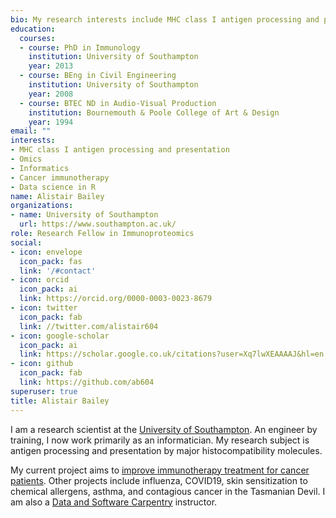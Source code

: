 ```yaml
---
bio: My research interests include MHC class I antigen processing and presentation, data science in R and Omics
education:
  courses:
  - course: PhD in Immunology
    institution: University of Southampton
    year: 2013
  - course: BEng in Civil Engineering
    institution: University of Southampton
    year: 2008
  - course: BTEC ND in Audio-Visual Production
    institution: Bournemouth & Poole College of Art & Design
    year: 1994
email: ""
interests:
- MHC class I antigen processing and presentation
- Omics
- Informatics
- Cancer immunotherapy
- Data science in R
name: Alistair Bailey
organizations:
- name: University of Southampton
  url: https://www.southampton.ac.uk/
role: Research Fellow in Immunoproteomics
social:
- icon: envelope
  icon_pack: fas
  link: '/#contact'
- icon: orcid
  icon_pack: ai
  link: https://orcid.org/0000-0003-0023-8679
- icon: twitter
  icon_pack: fab
  link: //twitter.com/alistair604
- icon: google-scholar
  icon_pack: ai
  link: https://scholar.google.co.uk/citations?user=Xq7lwXEAAAAJ&hl=en
- icon: github
  icon_pack: fab
  link: https://github.com/ab604
superuser: true
title: Alistair Bailey
---
```


I am a research scientist at the
[University of Southampton](https://www.soton.ac.uk). An engineer by training, I now work primarily as an informatician.
My research subject is antigen processing and presentation by major histocompatibility molecules.

My current project aims to [improve immunotherapy treatment for cancer patients](https://www.cancerresearchuk.org/funding-for-researchers/accelerator-award/portfolio-funded-projects-outputs). Other projects include influenza, COVID19, skin sensitization to chemical allergens, asthma, and contagious cancer in the Tasmanian Devil. I am also a [Data and Software Carpentry](https://carpentries.org/) instructor. 
